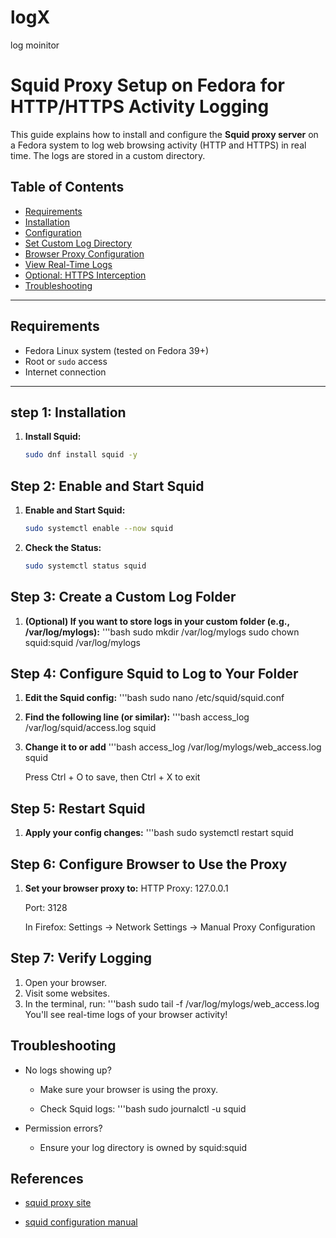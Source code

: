# logX
log moinitor

# Squid Proxy Setup on Fedora for HTTP/HTTPS Activity Logging

This guide explains how to install and configure the **Squid proxy server** on a Fedora system to log web browsing activity (HTTP and HTTPS) in real time. The logs are stored in a custom directory.

## Table of Contents

- [Requirements](#requirements)
- [Installation](#installation)
- [Configuration](#configuration)
- [Set Custom Log Directory](#set-custom-log-directory)
- [Browser Proxy Configuration](#browser-proxy-configuration)
- [View Real-Time Logs](#view-real-time-logs)
- [Optional: HTTPS Interception](#optional-https-interception)
- [Troubleshooting](#troubleshooting)

---

## Requirements

- Fedora Linux system (tested on Fedora 39+)
- Root or `sudo` access
- Internet connection

---

## step 1: Installation

1. **Install Squid:**

   ```bash
   sudo dnf install squid -y

## Step 2: Enable and Start Squid


1. **Enable and Start Squid:** 

    ```bash
    sudo systemctl enable --now squid

2. **Check the Status:** 
    ```bash
    sudo systemctl status squid

## Step 3: Create a Custom Log Folder

1. **(Optional) If you want to store logs in your custom folder (e.g., /var/log/mylogs):**
    '''bash
    sudo mkdir /var/log/mylogs
    sudo chown squid:squid /var/log/mylogs

## Step 4: Configure Squid to Log to Your Folder

1. **Edit the Squid config:**
    '''bash 
    sudo nano /etc/squid/squid.conf

2. **Find the following line (or similar):**
    '''bash
    access_log /var/log/squid/access.log squid

3. **Change it to or add**
    '''bash
    access_log /var/log/mylogs/web_access.log squid

   Press Ctrl + O to save, then Ctrl + X to exit
    
##  Step 5: Restart Squid
1. **Apply your config changes:**
    '''bash
    sudo systemctl restart squid


## Step 6: Configure Browser to Use the Proxy
1. **Set your browser proxy to:**
    HTTP Proxy: 127.0.0.1

    Port: 3128

    In Firefox: Settings → Network Settings → Manual Proxy Configuration

## Step 7: Verify Logging
1. Open your browser.
2. Visit some websites.
3. In the terminal, run:
    '''bash 
    sudo tail -f /var/log/mylogs/web_access.log
You'll see real-time logs of your browser activity!

## Troubleshooting
- No logs showing up?

    - Make sure your browser is using the proxy.

    - Check Squid logs:
    '''bash
     sudo journalctl -u squid

- Permission errors?

    - Ensure your log directory is owned by squid:squid

## References
 - [squid proxy site](http://www.squid-cache.org/)

 - [squid configuration manual ](http://www.squid-cache.org/Doc/config/)



    

